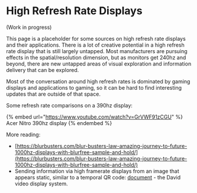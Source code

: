 # High Refresh Rate Displays

(Work in progress)

This page is a placeholder for some sources on high refresh rate displays and their applications. There is a lot of creative potential in a high refresh rate display that is still largely untapped. Most manufacturers are pursuing effects in the spatial/resolution dimension, but as monitors get 240hz and beyond, there are new untapped areas of visual exploration and information delivery that can be explored.

Most of the conversation around high refresh rates is dominated by gaming displays and applications to gaming, so it can be hard to find interesting updates that are outside of that space.

Some refresh rate comparisons on a 390hz display:

{% embed url="https://www.youtube.com/watch?v=GrVWF91zCGU" %}
Acer Nitro 390hz display
{% endembed %}

More reading:&#x20;

* [https://blurbusters.com/blur-busters-law-amazing-journey-to-future-1000hz-displays-with-blurfree-sample-and-hold/](https://blurbusters.com/blur-busters-law-amazing-journey-to-future-1000hz-displays-with-blurfree-sample-and-hold/)
* Sending information via high framerate displays from an image that appears static, similar to a temporal QR code: [document](https://ieeexplore.ieee.org/document/8644133) - the David video display system.
